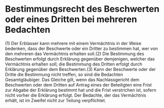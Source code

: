 # Bestimmungsrecht des Beschwerten oder eines Dritten bei mehreren Bedachten

(1) Der Erblasser kann mehrere mit einem Vermächtnis in der Weise bedenken, dass der Beschwerte oder ein Dritter zu bestimmen hat, wer von den mehreren das Vermächtnis erhalten soll.(2) Die Bestimmung des Beschwerten erfolgt durch Erklärung gegenüber demjenigen, welcher das Vermächtnis erhalten soll; die Bestimmung des Dritten erfolgt durch Erklärung gegenüber dem Beschwerten.(3) Kann der Beschwerte oder der Dritte die Bestimmung nicht treffen, so sind die Bedachten Gesamtgläubiger. Das Gleiche gilt, wenn das Nachlassgericht dem Beschwerten oder dem Dritten auf Antrag eines der Beteiligten eine Frist zur Abgabe der Erklärung bestimmt hat und die Frist verstrichen ist, sofern nicht vorher die Erklärung erfolgt. Der Bedachte, der das Vermächtnis erhält, ist im Zweifel nicht zur Teilung verpflichtet. 


